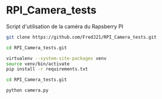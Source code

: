 # RPI_Camera_tests
Script d'utilisation de la caméra du Rapsberry PI

```bash
git clone https://github.com/FredJ21/RPI_Camera_tests.git

cd RPI_Camera_tests.git

virtualenv --system-site-packages venv
source venv/bin/activate
pip install -r requirements.txt

```


```bash
cd RPI_Camera_tests.git

python camera.py

```
